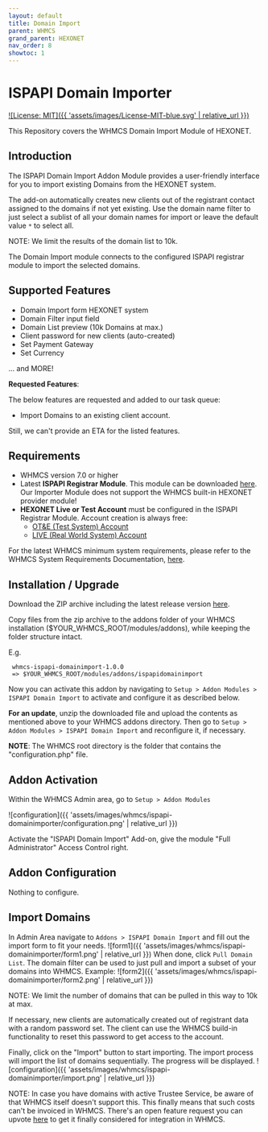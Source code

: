 ```yaml
---
layout: default
title: Domain Import
parent: WHMCS
grand_parent: HEXONET
nav_order: 8
showtoc: 1
---
```


# ISPAPI Domain Importer

[![License: MIT]({{ 'assets/images/License-MIT-blue.svg' | relative_url }})](//opensource.org/licenses/MIT)

This Repository covers the WHMCS Domain Import Module of HEXONET.

## Introduction

The ISPAPI Domain Import Addon Module provides a user-friendly interface for you to import existing Domains from the HEXONET system.

The add-on automatically creates new clients out of the registrant contact assigned to the domains if not yet existing. Use the domain name filter to just select a sublist of all your domain names for import or leave the default value `*` to select all.

NOTE: We limit the results of the domain list to 10k.

The Domain Import module connects to the configured ISPAPI registrar module to import the selected domains.

## Supported Features

* Domain Import form HEXONET system
* Domain Filter input field
* Domain List preview (10k Domains at max.)
* Client password for new clients (auto-created)
* Set Payment Gateway
* Set Currency

... and MORE!

**Requested Features**:

The below features are requested and added to our task queue:

* Import Domains to an existing client account.

Still, we can't provide an ETA for the listed features.

## Requirements

* WHMCS version 7.0 or higher
* Latest **ISPAPI Registrar Module**. This module can be downloaded [here](//github.com/hexonet/whmcs-ispapi-registrar/raw/master/whmcs-ispapi-registrar-latest.zip). Our Importer Module does not support the WHMCS built-in HEXONET provider module!
* **HEXONET Live or Test Account** must be configured in the ISPAPI Registrar Module. Account creation is always free:
  * [OT&E (Test System) Account](//www.hexonet.net/signup-ote)
  * [LIVE (Real World System) Account](//www.hexonet.net/cart?signup=true)

For the latest WHMCS minimum system requirements, please refer to the WHMCS System Requirements Documentation, [here](//docs.whmcs.com/System_Requirements).

## Installation / Upgrade

Download the ZIP archive including the latest release version [here](//github.com/hexonet/whmcs-ispapi-domainimport/raw/master/whmcs-ispapi-domainimport-latest.zip).

Copy files from the zip archive to the addons folder of your WHMCS installation ($YOUR_WHMCS_ROOT/modules/addons), while keeping the folder structure intact.

E.g.

     whmcs-ispapi-domainimport-1.0.0
     => $YOUR_WHMCS_ROOT/modules/addons/ispapidomainimport

Now you can activate this addon by navigating to `Setup > Addon Modules > ISPAPI Domain Import` to activate and configure it as described below.

**For an update**, unzip the downloaded file and upload the contents as mentioned above to your WHMCS addons directory. Then go to `Setup > Addon Modules > ISPAPI Domain Import` and reconfigure it, if necessary.

**NOTE**: The WHMCS root directory is the folder that contains the "configuration.php" file.

## Addon Activation

Within the WHMCS Admin area, go to `Setup > Addon Modules`

![configuration]({{ 'assets/images/whmcs/ispapi-domainimporter/configuration.png' | relative_url }})

Activate the "ISPAPI Domain Import" Add-on, give the module "Full Administrator" Access Control right.

## Addon Configuration

Nothing to configure.

## Import Domains

In Admin Area navigate to `Addons > ISPAPI Domain Import` and fill out the import form to fit your needs.
![form1]({{ 'assets/images/whmcs/ispapi-domainimporter/form1.png' | relative_url }})
When done, click `Pull Domain List`. The domain filter can be used to just pull and import a subset of your domains into WHMCS. Example:
![form2]({{ 'assets/images/whmcs/ispapi-domainimporter/form2.png' | relative_url }})

NOTE: We limit the number of domains that can be pulled in this way to 10k at max.

If necessary, new clients are automatically created out of registrant data with a random password set. The client can use the WHMCS build-in functionality to reset this password to get access to the account.

Finally, click on the "Import" button to start importing. The import process will import the list of domains sequentially. The progress will be displayed.
![configuration]({{ 'assets/images/whmcs/ispapi-domainimporter/import.png' | relative_url }})

NOTE: In case you have domains with active Trustee Service, be aware of that WHMCS itself doesn't support this. This finally means that such costs can't be invoiced in WHMCS. There's an open feature request you can upvote [here](//requests.whmcs.com/topic/integrate-trustee-service-as-generic-domain-add-on) to get it finally considered for integration in WHMCS.
